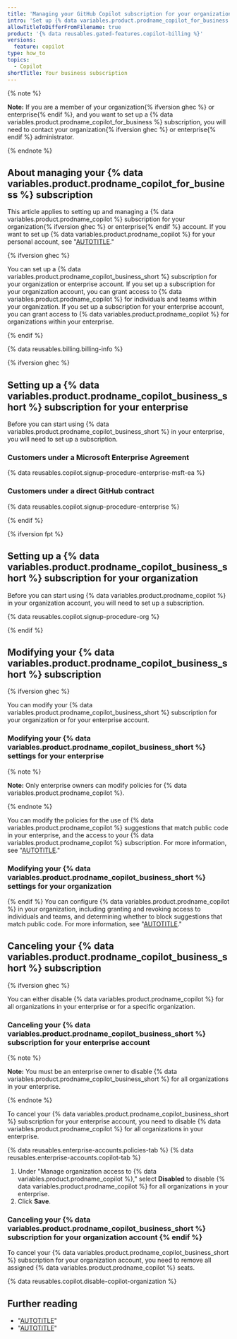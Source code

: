 ```yaml
---
title: 'Managing your GitHub Copilot subscription for your organization {% ifversion ghec%}or enterprise{% endif %}'
intro: 'Set up {% data variables.product.prodname_copilot_for_business %} for your organization{% ifversion ghec %} or enterprise{% endif %} account and manage your subscription.'
allowTitleToDifferFromFilename: true
product: '{% data reusables.gated-features.copilot-billing %}'
versions:
  feature: copilot
type: how_to
topics:
  - Copilot
shortTitle: Your business subscription
---
```


{% note %}

**Note:** If you are a member of your organization{% ifversion ghec %} or enterprise{% endif %}, and you want to set up a {% data variables.product.prodname_copilot_for_business %} subscription, you will need to contact your organization{% ifversion ghec %} or enterprise{% endif %} administrator.

{% endnote %}

## About managing your {% data variables.product.prodname_copilot_for_business %} subscription

This article applies to setting up and managing a {% data variables.product.prodname_copilot %} subscription for your organization{% ifversion ghec %} or enterprise{% endif %} account. If you want to set up {% data variables.product.prodname_copilot %} for your personal account, see "[AUTOTITLE](/billing/managing-billing-for-github-copilot/managing-your-github-copilot-subscription-for-your-personal-account)."

{% ifversion ghec %}

You can set up a {% data variables.product.prodname_copilot_business_short %} subscription for your organization or enterprise account. If you set up a subscription for your organization account, you can grant access to {% data variables.product.prodname_copilot %} for individuals and teams within your organization. If you set up a subscription for your enterprise account, you can grant access to {% data variables.product.prodname_copilot %} for organizations within your enterprise.

{% endif %}

{% data reusables.billing.billing-info %}

{% ifversion ghec %}

## Setting up a {% data variables.product.prodname_copilot_business_short %} subscription for your enterprise

Before you can start using {% data variables.product.prodname_copilot_business_short %} in your enterprise, you will need to set up a subscription.

### Customers under a Microsoft Enterprise Agreement

{% data reusables.copilot.signup-procedure-enterprise-msft-ea %}

### Customers under a direct GitHub contract

{% data reusables.copilot.signup-procedure-enterprise %}

{% endif %}

{% ifversion fpt %}

## Setting up a {% data variables.product.prodname_copilot_business_short %} subscription for your organization

Before you can start using {% data variables.product.prodname_copilot %} in your organization account, you will need to set up a subscription.

{% data reusables.copilot.signup-procedure-org %}

{% endif %}

## Modifying your {% data variables.product.prodname_copilot_business_short %} subscription

{% ifversion ghec %}

You can modify your {% data variables.product.prodname_copilot_business_short %} subscription for your organization or for your enterprise account.

### Modifying your {% data variables.product.prodname_copilot_business_short %} settings for your enterprise

{% note %}

**Note:** Only enterprise owners can modify policies for {% data variables.product.prodname_copilot %}.

{% endnote %}

You can modify the policies for the use of {% data variables.product.prodname_copilot %} suggestions that match public code in your enterprise, and the access to your {% data variables.product.prodname_copilot %} subscription. For more information, see "[AUTOTITLE](/admin/policies/enforcing-policies-for-your-enterprise/enforcing-policies-for-github-copilot-in-your-enterprise)."

### Modifying your {% data variables.product.prodname_copilot_business_short %} settings for your organization

{% endif %}
You can configure {% data variables.product.prodname_copilot %} in your organization, including granting and revoking access to individuals and teams, and determining whether to block suggestions that match public code. For more information, see "[AUTOTITLE](/copilot/configuring-github-copilot/configuring-github-copilot-settings-in-your-organization)."

## Canceling your {% data variables.product.prodname_copilot_business_short %} subscription

{% ifversion ghec %}

You can either disable {% data variables.product.prodname_copilot %} for all organizations in your enterprise or for a specific organization.

### Canceling your {% data variables.product.prodname_copilot_business_short %} subscription for your enterprise account

{% note %}

**Note:** You must be an enterprise owner to disable {% data variables.product.prodname_copilot_business_short %} for all organizations in your enterprise.

{% endnote %}

To cancel your {% data variables.product.prodname_copilot_business_short %} subscription for your enterprise account, you need to disable {% data variables.product.prodname_copilot %} for all organizations in your enterprise.

{% data reusables.enterprise-accounts.policies-tab %}
{% data reusables.enterprise-accounts.copilot-tab %}
1. Under "Manage organization access to {% data variables.product.prodname_copilot %}," select **Disabled** to disable {% data variables.product.prodname_copilot %} for all organizations in your enterprise.
1. Click **Save**.

### Canceling your {% data variables.product.prodname_copilot_business_short %} subscription for your organization account {% endif %}

To cancel your {% data variables.product.prodname_copilot_business_short %} subscription for your organization account, you need to remove all assigned {% data variables.product.prodname_copilot %} seats.

{% data reusables.copilot.disable-copilot-organization %}

## Further reading

- "[AUTOTITLE](/copilot/overview-of-github-copilot/about-github-copilot-business)"
- "[AUTOTITLE](/copilot/managing-copilot-business/enabling-and-setting-up-github-copilot-business)"
